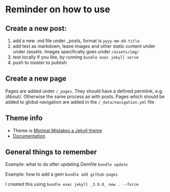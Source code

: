 # Reminder on how to use

## Create a new post:

1. add a new .md file under _posts, format is `yyyy-mm-dd-title`
2. add text as markdown, leave images and other static content under under /assets. Images specifically goes under `/assets/img/`
3. test locally if you like, by running `bundle exec jekyll serve`
4. push to *master* to publish

## Create a new page

Pages are added under `/_pages`. They should have a defined permlink, e.g. /About/. Otherwise the same process as with posts. Pages which should be added to global navigation are added in the `/_data/navigation.yml` file

## Theme info 

- Theme is [Minimal Mistakes a Jekyll theme](https://mmistakes.github.io/minimal-mistakes)
- [Documentation](https://mmistakes.github.io/minimal-mistakes/docs/configuration/)

## General things to remember

Example: what to do after updating Gemfile
`bundle update`

Example: how to add a gem
`bundle add github-pages`

I created this using 
`bundle exec jekyll _3.9.0_ new . --force`


